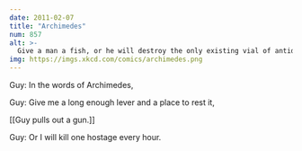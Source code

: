 ```yaml
---
date: 2011-02-07
title: "Archimedes"
num: 857
alt: >-
  Give a man a fish, or he will destroy the only existing vial of antidote.
img: https://imgs.xkcd.com/comics/archimedes.png
---
```

Guy: In the words of Archimedes,

Guy: Give me a long enough lever and a place to rest it,

[[Guy pulls out a gun.]]

Guy: Or I will kill one hostage every hour.

